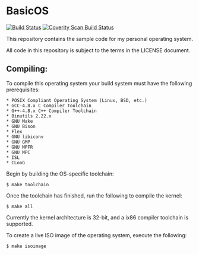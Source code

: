 BasicOS
=======

[![Build Status](https://travis-ci.org/aunali1/BasicOS.svg?branch=master)](https://travis-ci.org/aunali1/BasicOS)
<a href="https://scan.coverity.com/projects/4010">
  <img alt="Coverity Scan Build Status"
       src="https://scan.coverity.com/projects/4010/badge.svg"/>
</a>

This repository contains the sample code for my personal
operating system.

All code in this repository is subject to the terms in the
LICENSE document.

## Compiling:

To compile this operating system your build system must have the following prerequisites:

    * POSIX Compliant Operating System (Linux, BSD, etc.)
    * GCC-4.8.x C Compiler Toolchain
    * G++-4.8.x C++ Compiler Toolchain
    * Binutils 2.22.x
    * GNU Make
    * GNU Bison
    * Flex
    * GNU libiconv
    * GNU GMP
    * GNU MPFR
    * GNU MPC
    * ISL
    * CLooG

Begin by building the OS-specific toolchain:

    $ make toolchain

Once the toolchain has finished, run the following to compile the kernel:

    $ make all

Currently the kernel architecture is 32-bit, and a ix86 compiler toolchain is supported.

To create a live ISO image of the operating system, execute the following:

    $ make isoimage